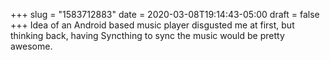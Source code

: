 +++
slug = "1583712883"
date = 2020-03-08T19:14:43-05:00
draft = false
+++
Idea of an Android based music player disgusted me at first, but thinking back, having Syncthing to sync the music would be pretty awesome.